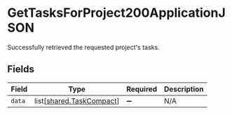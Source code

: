 # GetTasksForProject200ApplicationJSON

Successfully retrieved the requested project's tasks.


## Fields

| Field                                                          | Type                                                           | Required                                                       | Description                                                    |
| -------------------------------------------------------------- | -------------------------------------------------------------- | -------------------------------------------------------------- | -------------------------------------------------------------- |
| `data`                                                         | list[[shared.TaskCompact](../../models/shared/taskcompact.md)] | :heavy_minus_sign:                                             | N/A                                                            |
